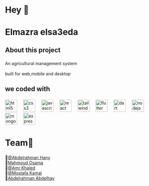 <h1 align="left">Hey 👋</h1>

###

<h1 align="left">Elmazra elsa3eda</h1>

###

<h2 align="left">About this project</h2>

###

<p align="left">An agricultural management system<br><br>built for web,mobile and desktop</p>

###

<h2 align="left">we coded with</h2>

###

<div align="left">
  <img src="https://cdn.jsdelivr.net/gh/devicons/devicon/icons/html5/html5-original.svg" height="40" alt="html5 logo"  />
  <img width="12" />
  <img src="https://cdn.jsdelivr.net/gh/devicons/devicon/icons/css3/css3-original.svg" height="40" alt="css3 logo"  />
  <img width="12" />
  <img src="https://cdn.jsdelivr.net/gh/devicons/devicon/icons/javascript/javascript-original.svg" height="40" alt="javascript logo"  />
  <img width="12" />
  <img src="https://cdn.jsdelivr.net/gh/devicons/devicon/icons/react/react-original.svg" height="40" alt="react logo"  />
  <img width="12" />
  <img src="https://cdn.jsdelivr.net/gh/devicons/devicon/icons/tailwindcss/tailwindcss-original-wordmark.svg" height="40" alt="tailwindcss logo"  />
  <img width="12" />
  <img src="https://cdn.jsdelivr.net/gh/devicons/devicon/icons/flutter/flutter-original.svg" height="40" alt="flutter logo"  />
  <img width="12" />
  <img src="https://cdn.jsdelivr.net/gh/devicons/devicon/icons/dart/dart-original.svg" height="40" alt="dart logo"  />
  <img width="12" />
  <img src="https://cdn.jsdelivr.net/gh/devicons/devicon/icons/nodejs/nodejs-original.svg" height="40" alt="nodejs logo"  />
  <img width="12" />
  <img src="https://cdn.jsdelivr.net/gh/devicons/devicon/icons/mongodb/mongodb-original.svg" height="40" alt="mongodb logo"  />
  <img width="12" />
  <img src="https://cdn.jsdelivr.net/gh/devicons/devicon/icons/express/express-original.svg" height="40" alt="express logo"  />
</div>

###

<h1 align="left">Team💪</h1>

###

<p align="left">🔹<a href="https://github.com/AbdelrhmanAbuelnile">@Abdelrahman Hany</a><br>🔹<a href="https://github.com/mahmoudosama1100">Mahmoud Osama</a><br>🔹<a href="https://github.com/3mrNour">@Amr Khaled</a><br>🔹<a href="https://github.com/KAMALDON7">@Mostafa Kamal</a><br>🔹<a href="https://github.com/Abdelrhmanabdelhay">Abdelrahman Abdelhay</a></p>

###

